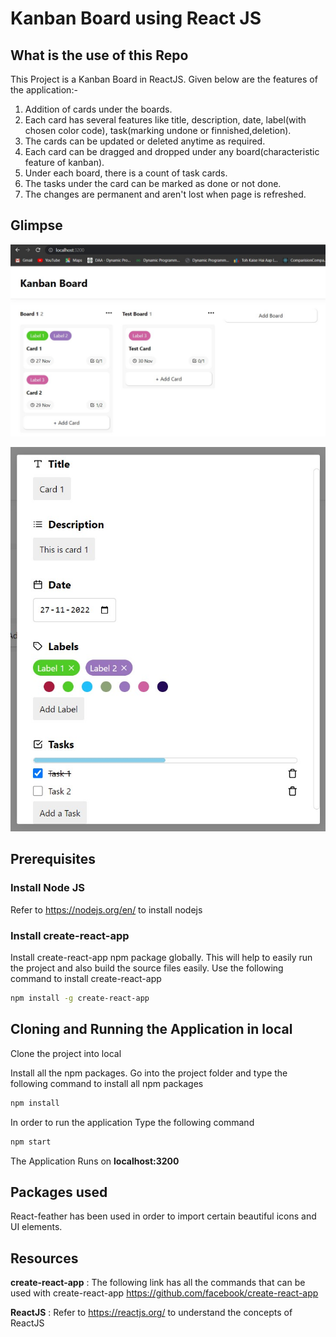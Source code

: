 # Kanban Board using React JS

## What is the use of this Repo

This Project is a Kanban Board in ReactJS. Given below are the features of the application:-

1. Addition of cards under the boards.
2. Each card has several features like title, description, date, label(with chosen color code), task(marking undone or finnished,deletion).
3. The cards can be updated or deleted anytime as required.
4. Each card can be dragged and dropped under any board(characteristic feature of kanban).
5. Under each board, there is a count of task cards.
6. The tasks under the card can be marked as done or not done.
7. The changes are permanent and aren't lost when page is refreshed.

## Glimpse

![plot](./src/Assets/img1.jpg)

![plot](./src/Assets/img2.jpg)

## Prerequisites

### Install Node JS

Refer to https://nodejs.org/en/ to install nodejs

### Install create-react-app

Install create-react-app npm package globally. This will help to easily run the project and also build the source files easily. Use the following command to install create-react-app

```bash
npm install -g create-react-app
```

## Cloning and Running the Application in local

Clone the project into local

Install all the npm packages. Go into the project folder and type the following command to install all npm packages

```bash
npm install
```

In order to run the application Type the following command

```bash
npm start
```

The Application Runs on **localhost:3200**

## Packages used

React-feather has been used in order to import certain beautiful icons and UI elements.

## Resources

**create-react-app** : The following link has all the commands that can be used with create-react-app
https://github.com/facebook/create-react-app

**ReactJS** : Refer to https://reactjs.org/ to understand the concepts of ReactJS

